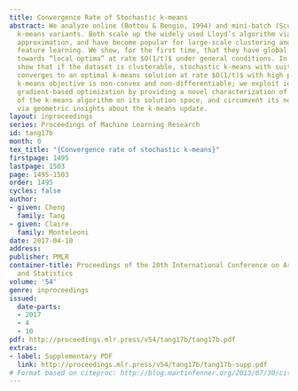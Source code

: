 ```yaml
---
title: Convergence Rate of Stochastic k-means
abstract: We analyze online (Bottou & Bengio, 1994) and mini-batch (Sculley, 2010)
  k-means variants. Both scale up the widely used Lloyd’s algorithm via stochastic
  approximation, and have become popular for large-scale clustering and unsupervised
  feature learning. We show, for the first time, that they have global convergence
  towards “local optima” at rate $O(1/t)$ under general conditions. In addition, we
  show that if the dataset is clusterable, stochastic k-means with suitable initialization
  converges to an optimal k-means solution at rate $O(1/t)$ with high probability. The
  k-means objective is non-convex and non-differentiable; we exploit ideas from non-convex
  gradient-based optimization by providing a novel characterization of the trajectory
  of the k-means algorithm on its solution space, and circumvent its non-differentiability
  via geometric insights about the k-means update.
layout: inproceedings
series: Proceedings of Machine Learning Research
id: tang17b
month: 0
tex_title: "{Convergence rate of stochastic k-means}"
firstpage: 1495
lastpage: 1503
page: 1495-1503
order: 1495
cycles: false
author:
- given: Cheng
  family: Tang
- given: Claire
  family: Monteleoni
date: 2017-04-10
address: 
publisher: PMLR
container-title: Proceedings of the 20th International Conference on Artificial Intelligence
  and Statistics
volume: '54'
genre: inproceedings
issued:
  date-parts:
  - 2017
  - 4
  - 10
pdf: http://proceedings.mlr.press/v54/tang17b/tang17b.pdf
extras:
- label: Supplementary PDF
  link: http://proceedings.mlr.press/v54/tang17b/tang17b-supp.pdf
# Format based on citeproc: http://blog.martinfenner.org/2013/07/30/citeproc-yaml-for-bibliographies/
---
```


